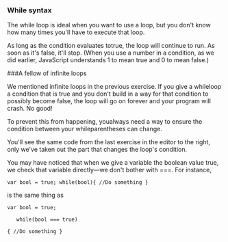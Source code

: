 ### While syntax

The while loop is ideal when you want to use a loop, but you don't know how many times you'll have to execute that loop.


As long as the condition evaluates totrue, the loop will continue to run. As soon as it's false, it'll stop. (When you use a number in a condition, as we did earlier, JavaScript understands 1 to mean true and 0 to mean false.)

###A fellow of infinite loops

We mentioned infinite loops in the previous exercise. If you give a whileloop a condition that is true and you don't build in a way for that condition to possibly become false, the loop will go on forever and your program will crash. No good!

To prevent this from happening, youalways need a way to ensure the condition between your whileparentheses can change.

You'll see the same code from the last exercise in the editor to the right, only we've taken out the part that changes the loop's condition.


You may have noticed that when we give a variable the boolean value true, we check that variable directly—we don't bother with ===. For instance,


`
var bool = true;
while(bool){
    //Do something
}
`

is the same thing as

```
var bool = true;

   while(bool === true)

{ //Do something }

```

